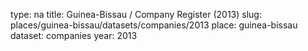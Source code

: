 type: na
title: Guinea-Bissau / Company Register (2013)
slug: places/guinea-bissau/datasets/companies/2013
place: guinea-bissau
dataset: companies
year: 2013
